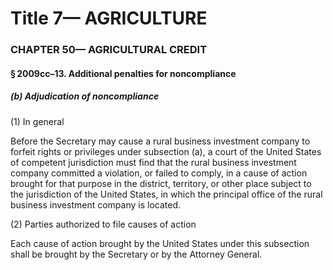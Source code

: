 
# Title 7— AGRICULTURE
### CHAPTER 50— AGRICULTURAL CREDIT
#### § 2009cc–13. Additional penalties for noncompliance
##### (b) Adjudication of noncompliance

(1) In general

Before the Secretary may cause a rural business investment company to forfeit rights or privileges under subsection (a), a court of the United States of competent jurisdiction must find that the rural business investment company committed a violation, or failed to comply, in a cause of action brought for that purpose in the district, territory, or other place subject to the jurisdiction of the United States, in which the principal office of the rural business investment company is located.

(2) Parties authorized to file causes of action

Each cause of action brought by the United States under this subsection shall be brought by the Secretary or by the Attorney General.
